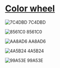 # [Color wheel](https://color.adobe.com/fr/create/color-wheel/?base=2&rule=Compound&selected=0&name=My%20Color%20Theme&mode=rgb&rgbvalues=0.48627450980392156,0.30196078431372547,0.7411764705882353,0.5215686274509804,0.3803921568627451,0.7529411764705882,0.6666666666666666,0.5411764705882353,0.8392156862745098,0.2901960784313726,0.3568627450980392,0.1411764705882353,0.6,0.6470588235294118,0.24313725490196078&swatchOrder=0,1,2,3,4)

![7C4DBD](http://dummyimage.com/100x100/7C4DBD.png)
7C4DBD

![8561C0](http://dummyimage.com/100x100/8561C0.png)
8561C0

![AA8AD6](http://dummyimage.com/100x100/AA8AD6.png)
AA8AD6

![4A5B24](http://dummyimage.com/100x100/4A5B24.png)
4A5B24

![99A53E](http://dummyimage.com/100x100/99A53E.png)
99A53E
